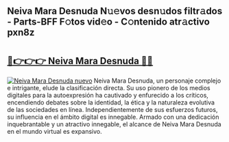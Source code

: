 ## Neiva Mara Desnuda N𝚞𝚎vos desn𝚞dos filtr𝚊dos - Parts-BFF F𝚘tos vid𝚎o - C𝚘ntenido atr𝚊ctivo pxn8z

# <h2><a href="http://mbdpuw.tromn.icu/?c=Neiva+Mara+Desnuda">🔗👉👉👉 Neiva Mara Desnuda 🔗🔗</a></h2>

[![Neiva Mara Desnuda nuevo](https://i.imgur.com/pEAQMta.gif)](http://mbdpuw.tromn.icu/?c=Neiva+Mara+Desnuda)
Neiva Mara Desnuda, un personaje complejo e intrigante, elude la clasificación directa. Su uso pionero de los medios digitales para la autoexpresión ha cautivado y enfurecido a los críticos, encendiendo debates sobre la identidad, la ética y la naturaleza evolutiva de las sociedades en línea. Independientemente de sus esfuerzos futuros, su influencia en el ámbito digital es innegable. Armado con una dedicación inquebrantable y un atractivo innegable, el alcance de Neiva Mara Desnuda en el mundo virtual es expansivo.
